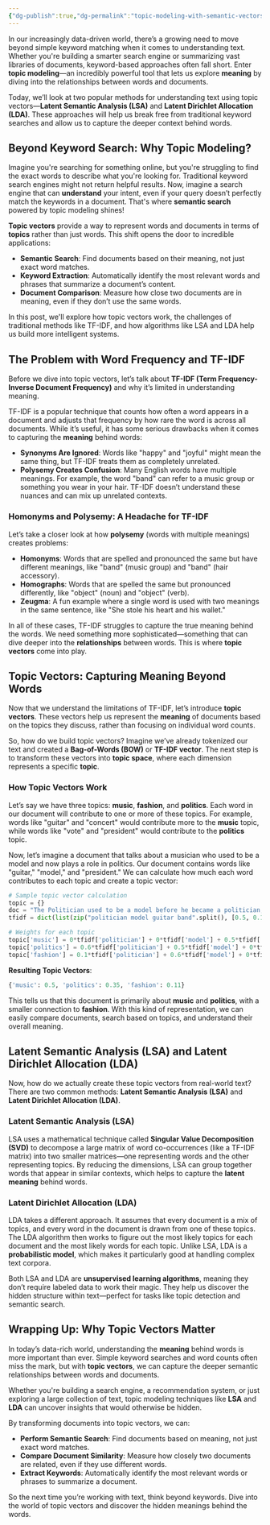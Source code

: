 ```yaml
---
{"dg-publish":true,"dg-permalink":"topic-modeling-with-semantic-vectors","permalink":"/topic-modeling-with-semantic-vectors/","tags":["NLP","Semantic_Analysis","Topic_Modeling","LSA","LDA"]}
---
```



In our increasingly data-driven world, there’s a growing need to move beyond simple keyword matching when it comes to understanding text. Whether you're building a smarter search engine or summarizing vast libraries of documents, keyword-based approaches often fall short. Enter **topic modeling**—an incredibly powerful tool that lets us explore **meaning** by diving into the relationships between words and documents.

Today, we’ll look at two popular methods for understanding text using topic vectors—**Latent Semantic Analysis (LSA)** and **Latent Dirichlet Allocation (LDA)**. These approaches will help us break free from traditional keyword searches and allow us to capture the deeper context behind words.

## Beyond Keyword Search: Why Topic Modeling?

Imagine you're searching for something online, but you're struggling to find the exact words to describe what you're looking for. Traditional keyword search engines might not return helpful results. Now, imagine a search engine that can **understand** your intent, even if your query doesn’t perfectly match the keywords in a document. That's where **semantic search** powered by topic modeling shines!

**Topic vectors** provide a way to represent words and documents in terms of **topics** rather than just words. This shift opens the door to incredible applications:

- **Semantic Search**: Find documents based on their meaning, not just exact word matches.
- **Keyword Extraction**: Automatically identify the most relevant words and phrases that summarize a document’s content.
- **Document Comparison**: Measure how close two documents are in meaning, even if they don’t use the same words.

In this post, we'll explore how topic vectors work, the challenges of traditional methods like TF-IDF, and how algorithms like LSA and LDA help us build more intelligent systems.


## The Problem with Word Frequency and TF-IDF

Before we dive into topic vectors, let’s talk about **TF-IDF (Term Frequency-Inverse Document Frequency)** and why it’s limited in understanding meaning.

TF-IDF is a popular technique that counts how often a word appears in a document and adjusts that frequency by how rare the word is across all documents. While it’s useful, it has some serious drawbacks when it comes to capturing the **meaning** behind words:

- **Synonyms Are Ignored**: Words like "happy" and "joyful" might mean the same thing, but TF-IDF treats them as completely unrelated.
- **Polysemy Creates Confusion**: Many English words have multiple meanings. For example, the word "band" can refer to a music group or something you wear in your hair. TF-IDF doesn’t understand these nuances and can mix up unrelated contexts.

### Homonyms and Polysemy: A Headache for TF-IDF

Let’s take a closer look at how **polysemy** (words with multiple meanings) creates problems:

- **Homonyms**: Words that are spelled and pronounced the same but have different meanings, like "band" (music group) and "band" (hair accessory).
- **Homographs**: Words that are spelled the same but pronounced differently, like "object" (noun) and "object" (verb).
- **Zeugma**: A fun example where a single word is used with two meanings in the same sentence, like "She stole his heart and his wallet."

In all of these cases, TF-IDF struggles to capture the true meaning behind the words. We need something more sophisticated—something that can dive deeper into the **relationships** between words. This is where **topic vectors** come into play.


## Topic Vectors: Capturing Meaning Beyond Words

Now that we understand the limitations of TF-IDF, let’s introduce **topic vectors**. These vectors help us represent the **meaning** of documents based on the topics they discuss, rather than focusing on individual word counts.

So, how do we build topic vectors? Imagine we’ve already tokenized our text and created a **Bag-of-Words (BOW)** or **TF-IDF vector**. The next step is to transform these vectors into **topic space**, where each dimension represents a specific **topic**.

### How Topic Vectors Work

Let’s say we have three topics: **music**, **fashion**, and **politics**. Each word in our document will contribute to one or more of these topics. For example, words like "guitar" and "concert" would contribute more to the **music** topic, while words like "vote" and "president" would contribute to the **politics** topic.

Now, let’s imagine a document that talks about a musician who used to be a model and now plays a role in politics. Our document contains words like "guitar," "model," and "president." We can calculate how much each word contributes to each topic and create a topic vector:

```python
# Sample topic vector calculation
topic = {}
doc = "The Politician used to be a model before he became a politician, he plays guitar and is a member of a band"
tfidf = dict(list(zip("politician model guitar band".split(), [0.5, 0.1, 0.4, 0.6])))

# Weights for each topic
topic['music'] = 0*tfidf['politician'] + 0*tfidf['model'] + 0.5*tfidf['guitar'] + 0.5*tfidf['band']
topic['politics'] = 0.6*tfidf['politician'] + 0.5*tfidf['model'] + 0*tfidf['guitar'] + 0*tfidf['band']
topic['fashion'] = 0.1*tfidf['politician'] + 0.6*tfidf['model'] + 0*tfidf['guitar'] + 0*tfidf['band']
```

**Resulting Topic Vectors**:

```python
{'music': 0.5, 'politics': 0.35, 'fashion': 0.11}
```

This tells us that this document is primarily about **music** and **politics**, with a smaller connection to **fashion**. With this kind of representation, we can easily compare documents, search based on topics, and understand their overall meaning.


## Latent Semantic Analysis (LSA) and Latent Dirichlet Allocation (LDA)

Now, how do we actually create these topic vectors from real-world text? There are two common methods: **Latent Semantic Analysis (LSA)** and **Latent Dirichlet Allocation (LDA)**.

### Latent Semantic Analysis (LSA)

LSA uses a mathematical technique called **Singular Value Decomposition (SVD)** to decompose a large matrix of word co-occurrences (like a TF-IDF matrix) into two smaller matrices—one representing words and the other representing topics. By reducing the dimensions, LSA can group together words that appear in similar contexts, which helps to capture the **latent meaning** behind words.

### Latent Dirichlet Allocation (LDA)

LDA takes a different approach. It assumes that every document is a mix of topics, and every word in the document is drawn from one of these topics. The LDA algorithm then works to figure out the most likely topics for each document and the most likely words for each topic. Unlike LSA, LDA is a **probabilistic model**, which makes it particularly good at handling complex text corpora.

Both LSA and LDA are **unsupervised learning algorithms**, meaning they don’t require labeled data to work their magic. They help us discover the hidden structure within text—perfect for tasks like topic detection and semantic search.

## Wrapping Up: Why Topic Vectors Matter

In today’s data-rich world, understanding the **meaning** behind words is more important than ever. Simple keyword searches and word counts often miss the mark, but with **topic vectors**, we can capture the deeper semantic relationships between words and documents.

Whether you're building a search engine, a recommendation system, or just exploring a large collection of text, topic modeling techniques like **LSA** and **LDA** can uncover insights that would otherwise be hidden.

By transforming documents into topic vectors, we can:

- **Perform Semantic Search**: Find documents based on meaning, not just exact word matches.
- **Compare Document Similarity**: Measure how closely two documents are related, even if they use different words.
- **Extract Keywords**: Automatically identify the most relevant words or phrases to summarize a document.

So the next time you’re working with text, think beyond keywords. Dive into the world of topic vectors and discover the hidden meanings behind the words.

